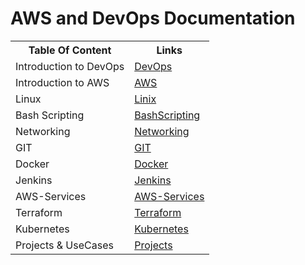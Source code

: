 # AWS and DevOps Documentation

<!DOCTYPE html>
<html>

<body>
<table>
  <tr>
    <th>Table Of Content</th>
    <th>Links</th>
  </tr>
  <tr>
    <td>Introduction to DevOps</td>
    <td><a href="https://github.com/zen-class/zen-class-devops-documentation/blob/main/DevOps-Introduction.md">DevOps</a></td>
  </tr>
    
  <tr>
    <td>Introduction to AWS</td>
    <td><a href="https://github.com/zen-class/zen-class-devops-documentation/blob/main/AWS_Introduction.md">AWS</a></td>
  </tr>
   <tr>
    <td>Linux</td>
    <td><a href="https://github.com/zen-class/zen-class-devops-documentation/blob/main/Linux">Linix</a></td>
  </tr>
  <tr>
    <td>Bash Scripting</td>
    <td><a href="https://github.com/zen-class/zen-class-devops-documentation/tree/main/BashScripting">BashScripting</a></td>
   </tr>
   <tr>
    <td>Networking</td>
    <td><a href="https://github.com/zen-class/zen-class-devops-documentation/tree/main/projects">Networking</a></td></tr>
    <tr>
    <td>GIT</td>
    <td><a href="https://github.com/zen-class/zen-class-devops-documentation/tree/main/git">GIT</a></td>
   
  </tr>
   <tr>
    <td>Docker</td>
    <td><a href="https://github.com/zen-class/zen-class-devops-documentation/tree/main/Docker">Docker</a></td>
   
  </tr>
   <tr>
    <td>Jenkins</td>
    <td><a href="https://github.com/zen-class/zen-class-devops-documentation/tree/main/Jenkins">Jenkins</a></td>
   
  </tr>
   </tr>
   <tr>
    <td>AWS-Services</td>
    <td><a href="https://github.com/zen-class/zen-class-devops-documentation/tree/main/AWS">AWS-Services</a></td>
   
  </tr>
  <tr>
    <td>Terraform</td>
    <td><a href="https://github.com/zen-class/zen-class-devops-documentation/tree/main/Terraform">Terraform</a></td>
   
  </tr> 
  <tr>
    <td>Kubernetes</td>
    <td><a href="https://github.com/zen-class/zen-class-devops-documentation/tree/main/Kubernetes">Kubernetes</a></td>
   
  </tr>  <tr>
    <td>Projects & UseCases</td>
    <td><a href="https://github.com/zen-class/zen-class-devops-documentation/tree/main/projects">Projects</a></td>
   
  </tr>    </table>
</body>
</html>
